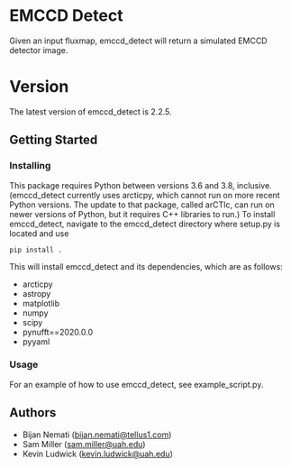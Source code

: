 # EMCCD Detect

Given an input fluxmap, emccd_detect will return a simulated EMCCD detector image.


# Version

The latest version of emccd\_detect is 2.2.5.



## Getting Started
### Installing

This package requires Python between versions 3.6 and 3.8, inclusive.  (emccd\_detect currently uses arcticpy, which cannot run on more recent Python versions.  The update to that package, called arCTIc, can run on newer versions of Python, but it requires C++ libraries to run.)  To install emccd\_detect, navigate to the emccd\_detect directory where setup.py is located and use

	pip install .

This will install emccd\_detect and its dependencies, which are as follows:

* arcticpy
* astropy
* matplotlib
* numpy
* scipy
* pynufft==2020.0.0
* pyyaml


### Usage

For an example of how to use emccd\_detect, see example_script.py.


## Authors

* Bijan Nemati (<bijan.nemati@tellus1.com>)
* Sam Miller (<sam.miller@uah.edu>)
* Kevin Ludwick (<kevin.ludwick@uah.edu>)

